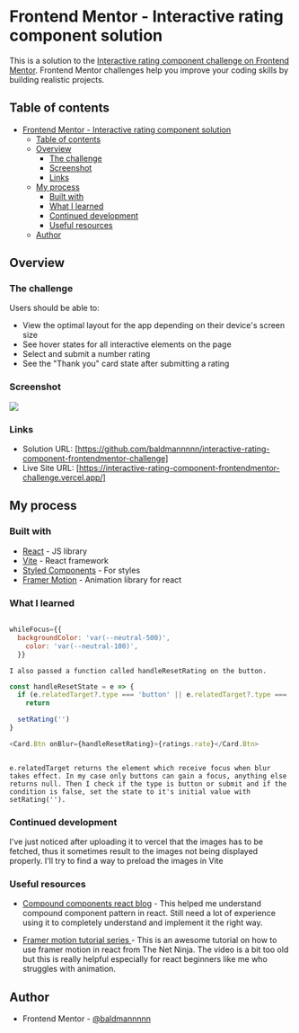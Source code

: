 # Frontend Mentor - Interactive rating component solution

This is a solution to the [Interactive rating component challenge on Frontend Mentor](https://www.frontendmentor.io/challenges/interactive-rating-component-koxpeBUmI). Frontend Mentor challenges help you improve your coding skills by building realistic projects.

## Table of contents

- [Frontend Mentor - Interactive rating component solution](#frontend-mentor---interactive-rating-component-solution)
  - [Table of contents](#table-of-contents)
  - [Overview](#overview)
    - [The challenge](#the-challenge)
    - [Screenshot](#screenshot)
    - [Links](#links)
  - [My process](#my-process)
    - [Built with](#built-with)
    - [What I learned](#what-i-learned)
    - [Continued development](#continued-development)
    - [Useful resources](#useful-resources)
  - [Author](#author)

## Overview

### The challenge

Users should be able to:

- View the optimal layout for the app depending on their device's screen size
- See hover states for all interactive elements on the page
- Select and submit a number rating
- See the "Thank you" card state after submitting a rating

### Screenshot

![](./screenshot.jpg)

### Links

- Solution URL: [https://github.com/baldmannnnn/interactive-rating-component-frontendmentor-challenge]
- Live Site URL: [https://interactive-rating-component-frontendmentor-challenge.vercel.app/]

## My process

### Built with

- [React](https://reactjs.org/) - JS library
- [Vite](https://vitejs.dev/) - React framework
- [Styled Components](https://styled-components.com/) - For styles
- [Framer Motion](https://www.framer.com/motion/) - Animation library for react

### What I learned

```js

whileFocus={{
  backgroundColor: 'var(--neutral-500)',
    color: 'var(--neutral-100)',
  }}

```

```instead of adding an active class when a button is clicked. I used a a gesture animation prop from motion called whileFocus.
I also passed a function called handleResetRating on the button.
```

```js
const handleResetState = e => {
  if (e.relatedTarget?.type === 'button' || e.relatedTarget?.type === 'submit')
    return

  setRating('')
}
```

```js
<Card.Btn onBlur={handleResetRating}>{ratings.rate}</Card.Btn>
```

```The function checks for a condition, and if it is false, setRating is fired.

e.relatedTarget returns the element which receive focus when blur takes effect. In my case only buttons can gain a focus, anything else returns null. Then I check if the type is button or submit and if the condition is false, set the state to it's initial value with setRating('').
```

### Continued development

I've just noticed after uploading it to vercel that the images has to be fetched, thus it sometimes result to the images not being displayed properly. I'll try to find a way to preload the images in Vite

### Useful resources

- [Compound components react blog](https://www.smashingmagazine.com/2021/08/compound-components-react/) - This helped me understand compound component pattern in react. Still need a lot of experience using it to completely understand and implement it the right way.

- [Framer motion tutorial series ](https://www.youtube.com/playlist?list=PL4cUxeGkcC9iHDnQfTHEVVceOEBsOf07i/) - This is an awesome tutorial on how to use framer motion in react from The Net Ninja. The video is a bit too old but this is really helpful especially for react beginners like me who struggles with animation.

## Author

- Frontend Mentor - [@baldmannnnn](https://www.frontendmentor.io/profile/baldmannnnn)

```

```
